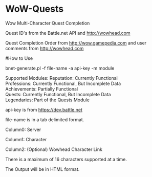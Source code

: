 # WoW-Quests
Wow Multi-Character Quest Completion

Quest ID's from the Battle.net API and http://wowhead.com

Quest Completion Order from http://wow.gamepedia.com and user comments from http://wowhead.com

#How to Use

bnet-generate.pl -f file-name -a api-key -m module

Supported Modules:
	Reputation: Currently Functional  
	Professions: Currently Functional, But Incomplete Data  
	Achievements: Partially Functional  
	Quests: Currently Functional, But Incomplete Data  
	Legendaries: Part of the Quests Module  

api-key is from https://dev.battle.net

file-name is in a tab delimited format.

Column0:	Server

Column1:	Character

Column2:	(Optional) Wowhead Character Link

There is a maximum of 16 characters supported at a time.

The Output will be in HTML format.
